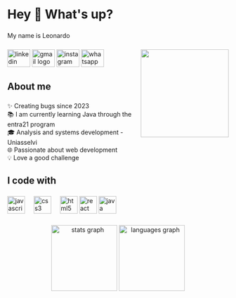 <h1 align="left">Hey 👋 What's up?</h1>

###

<p align="left">My name is Leonardo</p>

###

<img align="right" height="200" src="https://mir-s3-cdn-cf.behance.net/project_modules/hd/06f21a161921919.63cd7887d0a70.gif"  />

###

<div align="left">
  <a href="https://www.linkedin.com/in/leonardosardagna/"><img src="https://raw.githubusercontent.com/maurodesouza/profile-readme-generator/master/src/assets/icons/social/linkedin/default.svg" width="52" height="40" 
  alt="linkedin logo"  /></a>
  <a href="mailto:leonardosardagna00@gmail.com?subject=Questions"><img src="https://raw.githubusercontent.com/maurodesouza/profile-readme-generator/master/src/assets/icons/social/gmail/default.svg" width="52" height="40" 
  alt="gmail logo"  /></a>
  <a href="https://www.instagram.com/"><img src="https://raw.githubusercontent.com/maurodesouza/profile-readme-generator/master/src/assets/icons/social/instagram/default.svg" width="52" height="40" alt="instagram logo"  
  /></a>
  <a href="https://wa.me/5547992069737"><img src="https://raw.githubusercontent.com/maurodesouza/profile-readme-generator/master/src/assets/icons/social/whatsapp/default.svg" width="52" height="40" alt="whatsapp logo"  /> 
  </a>
</div>

###

<h2 align="left">About me</h2>

###

<p align="left">✨ Creating bugs since 2023<br>📚 I am currently learning Java through the entra21 program<br>🎓 Analysis and systems development - Uniasselvi<br>🌐 Passionate about web development<br>💡 Love a good challenge</p>

###

<h2 align="left">I code with</h2>

###

<div align="left">
  <img src="https://cdn.jsdelivr.net/gh/devicons/devicon/icons/javascript/javascript-original.svg" height="40" alt="javascript logo"  />
  <img width="12" />
  <img src="https://cdn.jsdelivr.net/gh/devicons/devicon/icons/css3/css3-original.svg" height="40" alt="css3 logo"  />
  <img width="12" />
  <img src="https://cdn.jsdelivr.net/gh/devicons/devicon/icons/html5/html5-original.svg" height="40" alt="html5 logo"  />
  <img src="https://cdn.jsdelivr.net/gh/devicons/devicon/icons/react/react-original.svg" height="40" alt="react logo"  />
  <img src="https://cdn.jsdelivr.net/gh/devicons/devicon/icons/java/java-original.svg" height="40" alt="java logo"  />
</div>

###

<div align="center">
  <img src="https://github-readme-stats.vercel.app/api?username=leonardosardagna&hide_title=false&hide_rank=false&show_icons=true&include_all_commits=true&count_private=true&disable_animations=false&theme=dracula&locale=en&hide_border=false&order=1" height="150" alt="stats graph"  />
  <img src="https://github-readme-stats.vercel.app/api/top-langs?username=leonardosardagna&locale=en&hide_title=false&layout=compact&card_width=320&langs_count=5&theme=dracula&hide_border=false&order=2" height="150" alt="languages graph"  />
</div>

